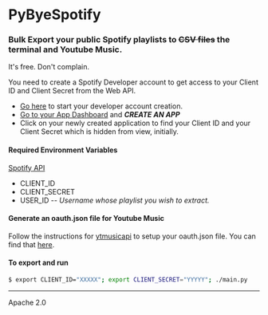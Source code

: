 # PyByeSpotify

### Bulk Export your public Spotify playlists to ~~CSV files~~ the terminal and Youtube Music. 

It's free. Don't complain. 

You need to create a Spotify Developer account to get access to your Client ID and Client Secret from the Web API.

* [Go here](https://developer.spotify.com/dashboard/) to start your developer account creation. 
* [Go to your App Dashboard](https://developer.spotify.com/dashboard/applications) and _**CREATE AN APP**_
* Click on your newly created application to find your Client ID and your Client Secret which is hidden from view, initially. 

#### Required Environment Variables

[Spotify API](https://developer.spotify.com/documentation/web-api/)

* CLIENT_ID
* CLIENT_SECRET
* USER_ID -- _Username whose playlist you wish to extract._

#### Generate an oauth.json file for Youtube Music

Follow the instructions for [ytmusicapi](https://ytmusicapi.readthedocs.io/en/stable/index.html) to setup your oauth.json file.
You can find that [here](https://ytmusicapi.readthedocs.io/en/stable/setup/oauth.html).

#### To export and run
```bash 
$ export CLIENT_ID="XXXXX"; export CLIENT_SECRET="YYYYY"; ./main.py
```
----
Apache 2.0
